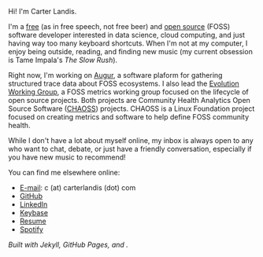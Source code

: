 Hi! I'm Carter Landis.

I'm a [free](https://www.fsf.org/about/) (as in free speech, not free beer) and [open source](https://opensource.org/docs/osd) (FOSS) software developer interested in data science, cloud computing, and just having way too many keyboard shortcuts.
When I'm not at my computer, I enjoy being outside, reading, and finding new music (my current obsession is Tame Impala's _The Slow Rush_).

Right now, I'm working on [Augur](https://github.com/chaoss/augur), a software plaform for gathering structured trace data about FOSS ecosystems. I also lead the [Evolution Working Group](https://github.com/chaoss/wg-evolution), a FOSS metrics working group focused on the lifecycle of open source projects. Both projects are Community Health Analytics Open Source Software ([CHAOSS](https://chaoss.community)) projects. CHAOSS is a Linux Foundation project focused on creating metrics and software to help define FOSS community health.


While I don't have a lot about myself online, my inbox is always open to any who want to chat, debate, or just have a friendly conversation, especially if you have new music to recommend! 

You can find me elsewhere online:

- [E-mail](mailto:c@carterlandis.com): c (at) carterlandis (dot) com
- [GitHub](https://github.com/ccarterlandis)
- [LinkedIn](https://linkedin.com/in/ccarterlandis)
- [Keybase](https://keybase.io/ccarterlandis)
- [Resume](https://ccarterlandis.github.com/resume.pdf)
- [Spotify](https://open.spotify.com/user/c.landis?si=-EeWnQXTTRy28bZgIBCqVA)

_Built with Jekyll, GitHub Pages, and ._
